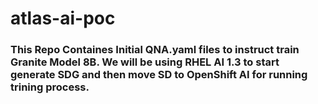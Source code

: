 # atlas-ai-poc

### This Repo Containes Initial QNA.yaml files to instruct train Granite Model 8B. We will be using RHEL AI 1.3 to start generate SDG and then move SD to OpenShift AI for running trining process.
